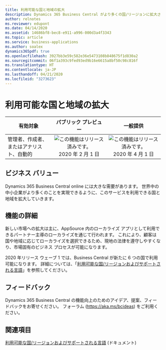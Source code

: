 ```yaml
---
title: 利用可能な国と地域の拡大
description: Dynamics 365 Business Central がより多くの国/リージョンに拡大されます
author: relnotes
ms.reviewer: edupont
ms.date: 04/14/2020
ms.assetid: 14686bf8-bec8-e911-a996-000d3a4f3343
ms.topic: article
ms.service: business-applications
ms.author: soalex
dynamics365pdf: true
ms.openlocfilehash: 3927bb3e59c582e36e5473108b848675f1d830a2
ms.sourcegitcommit: 06f1a393c9fed93ed9b16e6615a8bf50c98c816f
ms.translationtype: HT
ms.contentlocale: ja-JP
ms.lasthandoff: 04/21/2020
ms.locfileid: "3273623"
---
```

# <a name="expanded-country-and-regional-availability"></a>利用可能な国と地域の拡大


| 有効対象    |  パブリック プレビュー | 一般提供 | 
| ---------- | :----------: |:----------: |
|管理者、作成者、またはアナリスト、自動的|![この機能はリリース済みです。](/dynamics365-release-plan/media/green-checkmark.png "この機能はリリース済みです。") 2020 年 2 月 1 日| ![この機能はリリース済みです。](/dynamics365-release-plan/media/green-checkmark.png "この機能はリリース済みです。") 2020 年 4 月 1 日|


## <a name="business-value"></a>ビジネス バリュー
<!-- bv start -->
Dynamics 365 Business Central online には大きな需要があります。 世界中の中小企業がより多くのことを実現できるように、このサービスを利用できる国と地域を拡大していきます。
<!-- bv end -->



## <a name="feature-details"></a>機能の詳細
<!--feature detail start -->
新しい市場への拡大は主に、AppSource 内のローカライズ アプリとして利用できるパートナー主導のローカライズを通じて行われます。 これにより、顧客は国や地域に応じてローカライズを選択できるため、現地の法律を遵守しやすくなり、市場固有のビジネス プロセスが可能になります。

2020 年リリース ウェーブ 1 では、Business Central が新たに 6 つの国で利用可能になります。 詳細については、「[利用可能な国/リージョンおよびサポートされる言語](https://docs.microsoft.com/dynamics365/business-central/dev-itpro/compliance/apptest-countries-and-translations#planned-future-availability)」を参照してください。
<!--feature detail end -->






## <a name="tell-us-what-you-think"></a>フィードバック
Dynamics 365 Business Central の機能向上のためのアイデア、提案、フィードバックをお寄せください。 フォーラム (https://aka.ms/bcideas) をご利用ください。




## <a name="see-also"></a>関連項目

<!--docs start-->
[利用可能な国/リージョンおよびサポートされる言語](https://aka.ms/bccountries) (ドキュメント)
<!--docs end-->
